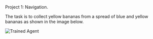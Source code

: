 
Project 1: Navigation.

The task is to collect yellow bananas from a spread of blue and yellow bananas as shown in the image below.

[image1]: https://user-images.githubusercontent.com/10624937/42135619-d90f2f28-7d12-11e8-8823-82b970a54d7e.gif "Trained Agent"

![Trained Agent][image1]
